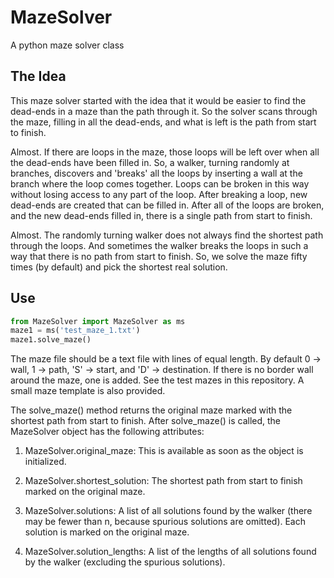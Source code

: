 # MazeSolver
A python maze solver class

## The Idea
This maze solver started with the idea that it would be
easier to find the dead-ends in a maze than the path through
it. So the solver scans through the maze, filling in all
the dead-ends, and what is left is the path from start to
finish.

Almost. If there are loops in the maze, those loops will be
left over when all the dead-ends have been filled in. So, a
walker, turning randomly at branches, discovers and 'breaks'
all the loops by inserting a wall at the branch where the
loop comes together. Loops can be broken in this way without
losing access to any part of the loop. After breaking a
loop, new dead-ends are created that can be filled in. After
all of the loops are broken, and the new dead-ends filled in,
there is a single path from start to finish.

Almost. The randomly turning walker does not always find the
shortest path through the loops. And sometimes the walker
breaks the loops in such a way that there is no path from
start to finish. So, we solve the maze fifty times (by
default) and pick the shortest real solution.

## Use
```python
from MazeSolver import MazeSolver as ms
maze1 = ms('test_maze_1.txt')
maze1.solve_maze()
```
The maze file should be a text file with lines of equal length.
By default 0 -> wall, 1 -> path, 'S' -> start, and 'D' ->
destination. If there is no border wall around the maze, one
is added. See the test mazes in this repository. A small maze
template is also provided.

The solve_maze() method returns the original maze marked with the
shortest path from start to finish. After solve_maze() is called,
the MazeSolver object has the following attributes:

1. MazeSolver.original_maze:  This is available as soon as the object
is initialized.

2. MazeSolver.shortest_solution:  The shortest path from start to
finish marked on the original maze.

3. MazeSolver.solutions:  A list of all solutions found by the
walker (there may be fewer than n, because spurious solutions are
omitted). Each solution is marked on the original maze.
                      
5. MazeSolver.solution_lengths:  A list of the lengths of all solutions
found by the walker (excluding the spurious solutions).


